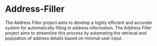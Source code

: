 # Address-Filler
The Address Filler project aims to develop a highly efficient and accurate system for automatically filling in address information. The Address Filler project aims to streamline this process by automating the retrieval and population of address details based on minimal user input.
